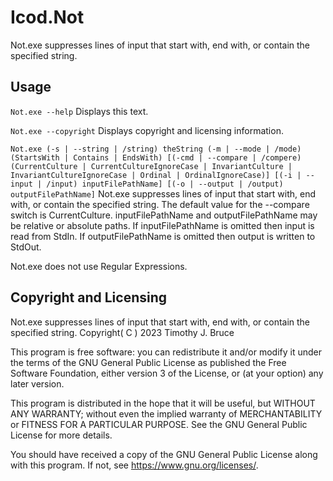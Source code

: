# Icod.Not
Not.exe suppresses lines of input that start with, end with, or contain the specified string.

## Usage
`Not.exe --help`
Displays this text.

`Not.exe --copyright`
Displays copyright and licensing information.

`Not.exe (-s | --string | /string) theString (-m | --mode | /mode) (StartsWith | Contains | EndsWith) [(-cmd | --compare | /compere) (CurrentCulture | CurrentCultureIgnoreCase | InvariantCulture | InvariantCultureIgnoreCase | Ordinal | OrdinalIgnoreCase)] [(-i | --input | /input) inputFilePathName] [(-o | --output | /output) outputFilePathName]`
Not.exe suppresses lines of input that start with, end with, or contain the specified string.
The default value for the --compare switch is CurrentCulture.
inputFilePathName and outputFilePathName may be relative or absolute paths.
If inputFilePathName is omitted then input is read from StdIn.
If outputFilePathName is omitted then output is written to StdOut.

Not.exe does not use Regular Expressions.

## Copyright and Licensing
Not.exe suppresses lines of input that start with, end with, or contain the specified string.
Copyright( C ) 2023 Timothy J. Bruce

This program is free software: you can redistribute it and/or modify
it under the terms of the GNU General Public License as published 
the Free Software Foundation, either version 3 of the License, or
(at your option) any later version.

This program is distributed in the hope that it will be useful,
but WITHOUT ANY WARRANTY; without even the implied warranty of
MERCHANTABILITY or FITNESS FOR A PARTICULAR PURPOSE.  See the
GNU General Public License for more details.

You should have received a copy of the GNU General Public License
along with this program.  If not, see <https://www.gnu.org/licenses/>.

